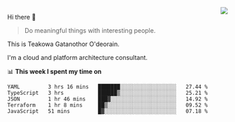 <img align="right" src="https://github-readme-stats.vercel.app/api?username=Teakowa&show_icons=true&icon_color=2f80ed&text_color=718096&bg_color=ffffff&hide_title=true" />

Hi there 👋

> Do meaningful things with interesting people.

This is Teakowa Gatanothor O'deorain.

I'm a cloud and platform architecture consultant.

📊 **This week I spent my time on**
<!--START_SECTION:waka-->
```text
YAML         3 hrs 16 mins   ███████░░░░░░░░░░░░░░░░░░   27.44 % 
TypeScript   3 hrs           ██████▒░░░░░░░░░░░░░░░░░░   25.21 % 
JSON         1 hr 46 mins    ███▓░░░░░░░░░░░░░░░░░░░░░   14.92 % 
Terraform    1 hr 8 mins     ██▒░░░░░░░░░░░░░░░░░░░░░░   09.52 % 
JavaScript   51 mins         █▓░░░░░░░░░░░░░░░░░░░░░░░   07.18 % 
```
<!--END_SECTION:waka-->
